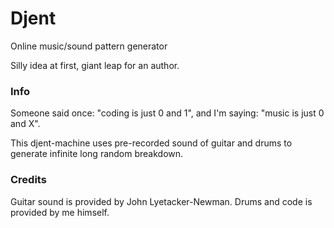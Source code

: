 # Djent
Online music/sound pattern generator

Silly idea at first, giant leap for an author.

### Info
Someone said once: "coding is just 0 and 1", and I'm saying: "music is just 0 and X".

This djent-machine uses pre-recorded sound of guitar and drums to generate infinite long random breakdown.

### Credits
Guitar sound is provided by John Lyetacker-Newman.
Drums and code is provided by me himself.
